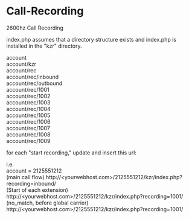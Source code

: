 # Call-Recording
2600hz Call Recording

index.php assumes that a directory structure exists and index.php is installed in the "kzr" directory.

account \
account/kzr \
account/rec \
  account/rec/inbound \
  account/rec/outbound \
  account/rec/1001 \
  account/rec/1002 \
  account/rec/1003 \
  account/rec/1004 \
  account/rec/1005 \
  account/rec/1006 \
  account/rec/1007 \
  account/rec/1008 \
  account/rec/1009 


for each "start recording," update and insert this url:

i.e. \
account = 2125551212 \
(main call flow) http://<yourwebhost.com>/2125551212/kzr/index.php?recording=inbound/ \
(Start of each extension) http://<yourwebhost.com>/2125551212/kzr/index.php?recording=1001/ \
(no_match, before global carrier) http://<yourwebhost.com>/2125551212/kzr/index.php?recording=1001/ 


